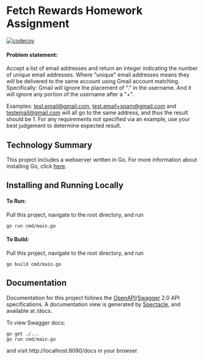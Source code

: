 # Fetch Rewards Homework Assignment
[![codecov](https://codecov.io/gh/mtburell/fetch-test/branch/master/graph/badge.svg?token=Z8VXG09KHW)](https://codecov.io/gh/mtburell/fetch-test)

#### Problem statement: 
Accept a list of email addresses and return an integer indicating the number of unique email addresses. Where "unique" email addresses means they will be delivered to the same account using Gmail account matching. Specifically: Gmail will ignore the placement of "." in the username. And it will ignore any portion of the username after a "+".

Examples:
test.email@gmail.com, test.email+spam@gmail.com and testemail@gmail.com will all go to the same address, and thus the result should be 1.
For any requirements not specified via an example, use your best judgement to determine expected result.

## Technology Summary

This project includes a webserver written in Go. For more information about installing Go, click [here](https://golang.org/doc/install).


## Installing and Running Locally

#### To Run: 
Pull this project, navigate to the root directory, and run 
```
go run cmd/main.go
```

#### To Build: 
Pull this project, navigate to the root directory, and run
```
go build cmd/main.go
```

## Documentation

Documentation for this project follows the [OpenAPI](https://openapis.org)/[Swagger](http://swagger.io) 2.0 API specifications. A documentation view is generated by [Spectacle](https://github.com/getgauge/spectacle), and available at /docs. 

To view Swagger docs: 

```
go get ./...
go run cmd/main.go
```
and visit http://localhost:8080/docs in your browser.  
